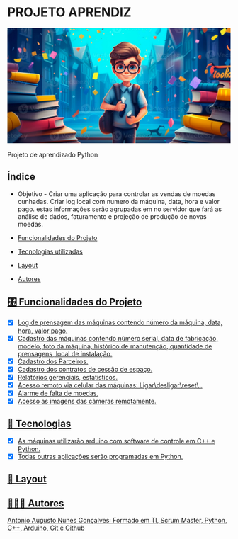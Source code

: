 # PROJETO APRENDIZ
![Aprendiz_Imagem](./Imagens/Aprendiz_Imagem.jpg)

Projeto de aprendizado Python
## Índice
- Objetivo - 
Criar uma aplicação para controlar as vendas de moedas cunhadas. Criar log local com numero da máquina, data, hora e valor pago.
estas informações serão agrupadas em no servidor que fará as análise de dados, faturamento e projeção de produção de novas moedas.
- <a href="#-funcionalidades">Funcionalidades do Projeto
- <a href="#-tecnologias"> Tecnologias utilizadas
- <a href="#-layout">Layout

- <a href="#-autores">Autores

## 🎛 Funcionalidades do Projeto

  - [x] Log de prensagem das máquinas contendo número da máquina, data, hora, valor pago.
  - [x] Cadastro das máquinas contendo número serial, data de fabricação, modelo, foto da máquina, histórico de manutenção, quantidade de prensagens, local de instalação.
 - [x] Cadastro dos Parceiros.
 - [x] Cadastro dos contratos de cessão de espaço.
 - [x] Relatórios gerenciais, estatísticos.
 - [x] Acesso remoto via celular das máquinas: Ligar\desligar\reset\ .
 - [x] Alarme de falta de moedas.
 - [x] Acesso as imagens das câmeras remotamente.

 ## 📱 Tecnologias
 - [x] As máquinas utilizarão arduino com software de controle em C++ e Python. 
 - [x] Todas outras aplicações serão programadas em Python.

 ## 📐 Layout

 ## 👩🏽‍🦲 Autores

 Antonio Augusto Nunes Gonçalves: Formado em TI, Scrum Master, Python, C++, Arduino, Git e Github












